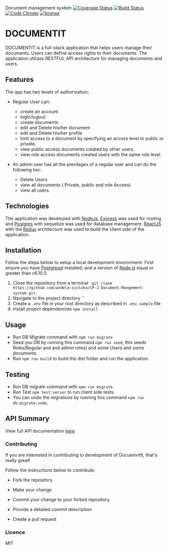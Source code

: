 Document management system
[![Coverage Status](https://coveralls.io/repos/github/andela-ojoloko/CP-2-Document-Mangement-system/badge.svg?branch=ft-client-environment-setup-146442779)](https://coveralls.io/github/andela-ojoloko/CP-2-Document-Mangement-system?branch=ft-client-environment-setup-146442779)
[![Build Status](https://travis-ci.org/andela-ojoloko/CP-2-Document-Mangement-system.svg?branch=develop)](https://travis-ci.org/andela-ojoloko/CP-2-Document-Mangement-system)
[![Code Climate](https://codeclimate.com/github/andela-ojoloko/CP-2-Document-Mangement-system//badges/gpa.svg)](https://codeclimate.com/github/andela-ojoloko/CP-2-Document-Mangement-system/)
[![license](https://img.shields.io/github/license/mashape/apistatus.svg)]()

# DOCUMENTIT

DOCUMENTIT is a full-stack application that helps users manage their documents. Users can define access rights to their documents.
The application utilizes RESTFUL API architecture for managing documents and users.

## Features

The app has two levels of authorization;
- Regular User can:
    - create an account
    - login/logout.
    - create documents
    - edit and Delete his/her document
    - edit and Delete his/her profile
    - limit access to a document by specifying an access level to public or private.
    - view public access  documents created by other users.
    - view role access documents created users with the same role level.

- An admin user has all the previlages of a regular user and can do the following too:
    - Delete Users
    - view all documents ( Private, public and role Access)
    - view all users.

## Technologies
The application was developed with [NodeJs](http://nodejs.org/), [Express](http://expressjs.com/) was used for routing and [Postgres](http://postgresql.com/) with sequelize was used for database management.
 [ReactJS](https://facebook.github.io/react/) with the [Redux](http://redux.js.org/) architecture was used to build the client side of the application.

## Installation
Follow the steps below to setup a local development environment. First ensure you have [Postgresql](https://www.postgresql.org/) installed, and a version of [Node.js](http://nodejs.org/) equal or greater than v6.10.0.

1. Clone the repository from a terminal   ` git clone https://github.com/andela-ojoloko/CP-2-Document-Mangement-system.git`.
2. Navigate to the project directory ``
3. Create a `.env` file in your root directory as described in `.env.sample` file
4. Install project dependencies `npm install`

## Usage
-   Run DB Migrate command with  `npm run migrate`
-   Seed you DB by running this command `npm run seed`, this seeds Roles(Regular and and admin roles) and some Users and some documents.
-   Run `npm run build` to build the dist folder and run the application.

## Testing
-   Run DB migrate command with `npm run migrate`.
-   Run Test `npm test:server` to run client side tests.
-   You can undo the migrations by running this command `npm run db:migrate:undo`.



## API Summary
View full API documentation [here](https://document-it.herokuapp.com/api-docs/)

### Contributing

If you are interested in contributing to development of DocuemntIt, that's really great!

Follow the instructions below to contribute.

- Fork the repository

- Make your change

- Commit your change to your forked repository 

- Provide a detailed commit description 

- Create a pull request


### Licence
MIT